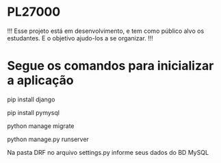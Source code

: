 # PL27000

!!! Esse projeto está em desenvolvimento, e tem como público alvo os estudantes. E o objetivo ajudo-los a se organizar. !!!

# Segue os comandos para inicializar a aplicação

pip install django

pip install pymysql

python manage migrate

python manage.py runserver

Na pasta DRF no arquivo settings.py informe seus dados do BD MySQL 
